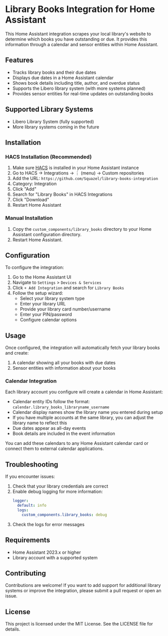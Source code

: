 # Library Books Integration for Home Assistant

This Home Assistant integration scrapes your local library's website to determine which books you have outstanding or due. It provides this information through a calendar and sensor entities within Home Assistant.

## Features

- Tracks library books and their due dates
- Displays due dates in a Home Assistant calendar
- Shows book details including title, author, and overdue status
- Supports the Libero library system (with more systems planned)
- Provides sensor entities for real-time updates on outstanding books

## Supported Library Systems

- Libero Library System (fully supported)
- More library systems coming in the future

## Installation

### HACS Installation (Recommended)

1. Make sure [HACS](https://hacs.xyz/) is installed in your Home Assistant instance
2. Go to HACS → Integrations → ⋮ (menu) → Custom repositories
3. Add the URL: `https://github.com/Squazel/library-books-integration`
4. Category: Integration
5. Click "Add"
6. Search for "Library Books" in HACS Integrations
7. Click "Download"
8. Restart Home Assistant

### Manual Installation

1. Copy the `custom_components/library_books` directory to your Home Assistant configuration directory.
2. Restart Home Assistant.

## Configuration

To configure the integration:

1. Go to the Home Assistant UI
2. Navigate to `Settings` > `Devices & Services`
3. Click `+ Add Integration` and search for `Library Books`
4. Follow the setup wizard:
   - Select your library system type
   - Enter your library URL
   - Provide your library card number/username
   - Enter your PIN/password
   - Configure calendar options

## Usage

Once configured, the integration will automatically fetch your library books and create:

1. A calendar showing all your books with due dates
2. Sensor entities with information about your books

### Calendar Integration

Each library account you configure will create a calendar in Home Assistant:

- Calendar entity IDs follow the format: `calendar.library_books_libraryname_username`
- Calendar display names show the library name you entered during setup
- If you have multiple accounts at the same library, you can adjust the library name to reflect this
- Due dates appear as all-day events
- Book details are included in the event information

You can add these calendars to any Home Assistant calendar card or connect them to external calendar applications.

## Troubleshooting

If you encounter issues:

1. Check that your library credentials are correct
2. Enable debug logging for more information:
   ```yaml
   logger:
     default: info
     logs:
       custom_components.library_books: debug
   ```
3. Check the logs for error messages

## Requirements

- Home Assistant 2023.x or higher
- Library account with a supported system

## Contributing

Contributions are welcome! If you want to add support for additional library systems or improve the integration, please submit a pull request or open an issue.

## License

This project is licensed under the MIT License. See the LICENSE file for details.